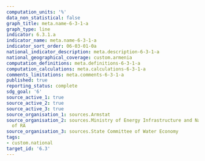 ```yaml
---
computation_units: '%'
data_non_statistical: false
graph_title: meta.name-6-3-1-a
graph_type: line
indicator: 6.3.1.a
indicator_name: meta.name-6-3-1-a
indicator_sort_order: 06-03-01-0a
national_indicator_description: meta.description-6-3-1-a
national_geographical_coverage: custom.armenia
computation_definitions: meta.definitions-6-3-1-a
computation_calculations: meta.calculations-6-3-1-a
comments_limitations: meta.comments-6-3-1-a
published: true
reporting_status: complete
sdg_goal: '6'
source_active_1: true
source_active_2: true
source_active_3: true
source_organisation_1: sources.Armstat
source_organisation_2: sources.Ministry of Energy Infrastructure and Natural Resources
  of RA
source_organisation_3: sources.State Committee of Water Economy
tags:
- custom.national
target_id: '6.3'
---
```

